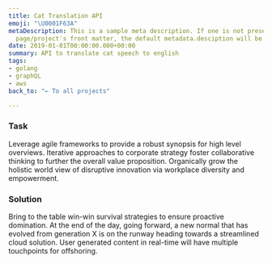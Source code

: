 ```yaml
---
title: Cat Translation API
emoji: "\U0001F63A"
metaDescription: This is a sample meta description. If one is not present in your
  page/project's front matter, the default metadata.desciption will be used instead.
date: 2019-01-01T00:00:00.000+00:00
summary: API to translate cat speech to english
tags:
- golang
- graphQL
- aws
back_to: "← To all projects"

---
```

### Task

Leverage agile frameworks to provide a robust synopsis for high level overviews. Iterative approaches to corporate strategy foster collaborative thinking to further the overall value proposition. Organically grow the holistic world view of disruptive innovation via workplace diversity and empowerment.

### Solution

Bring to the table win-win survival strategies to ensure proactive domination. At the end of the day, going forward, a new normal that has evolved from generation X is on the runway heading towards a streamlined cloud solution. User generated content in real-time will have multiple touchpoints for offshoring.